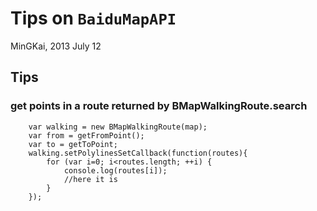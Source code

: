 Tips on `BaiduMapAPI`
=====================================================
MinGKai, 2013 July 12

## Tips
### get points in a route returned by BMapWalkingRoute.search
        var walking = new BMapWalkingRoute(map);
        var from = getFromPoint();
        var to = getToPoint;
        walking.setPolylinesSetCallback(function(routes){
            for (var i=0; i<routes.length; ++i) {
                console.log(routes[i]);
                //here it is
            }
        });
